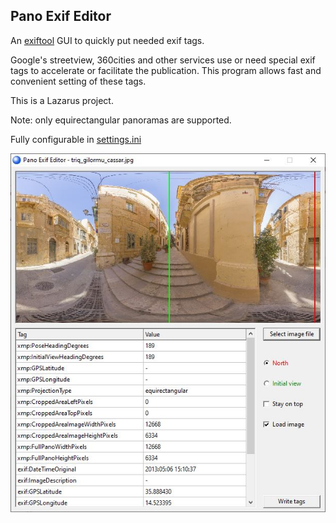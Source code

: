 ## Pano Exif Editor
An [exiftool](http://owl.phy.queensu.ca/~phil/exiftool/) GUI to quickly put needed exif tags.  
  
Google's streetview, 360cities and other services use or need special exif tags to accelerate or facilitate the publication. This program allows fast and convenient setting of these tags.

This is a Lazarus project.

Note: only equirectangular panoramas are supported.

Fully configurable in [settings.ini](https://github.com/nbagaev/panoexifeditor/blob/master/deploy/win64/settings.ini)

![panoexifeditor.jpg](panoexifeditor.jpg)
